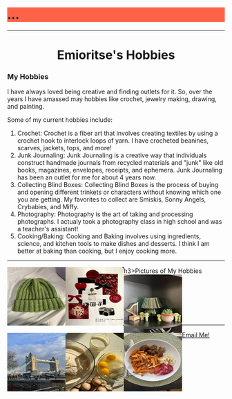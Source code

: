 <html>
<h1 style="background-color:#ff6347;">...</h1>
<head>
<title>Emioritse's Hobbies</title>
</head>
<hr>
<body>
<center><h1>Emioritse's Hobbies</h1></center>
<h3>My Hobbies</h3>
<p>I have always loved being creative and finding outlets for it. So, over the years I have amassed may hobbies like crochet, jewelry making, drawing, and painting.</p>
<p>Some of my current hobbies include:</p>
<ol>
<li>Crochet: Crochet is a fiber art that involves creating textiles by using a crochet hook to interlock loops of yarn. I have crocheted beanines, scarves, jackets, tops, and more! 
<li>Junk Journaling: Junk Journaling is a creative way that individuals construct handmade journals from recycled materials and "junk" like old books, magazines, envelopes, receipts, and ephemera. Junk Journaling has been an outlet for me for about 4 years now. 
<li>Collecting Blind Boxes: Collecting Blind Boxes is the process of buying and opening different trinkets or characters without knowing which one you are getting. My favorites to collect are Smiskis, Sonny Angels, Crybabies, and Miffy. 
<li>Photography: Photography is the art of taking and processing photographs. I actualy took a photography class in high school and was a teacher's assistant! 
<li>Cooking/Baking: Cooking and Baking involves using ingredients, science, and kitchen tools to make dishes and desserts. I think I am better at baking than cooking, but I enjoy cooking more. 
</ol>
<hr>
h3>Pictures of My Hobbies</h3> 
<img src="crochetbeanie.jpeg" width="135px" height="135px" align=LEFT> <img src="JunkJournal.jpg" width="135px" height="135px" align=LEFT> 
<img src="smiski.jpeg" width="135px" height="135px" align=LEFT> <img src="tower-bridge.jpg" width="135px" height="135px" align=LEFT> 
<img src="baking.jpg" width="135px" height="135px" align=LEFT> <img src="cooking.jpg" width="135px" height="135px" align=LEFT> 
<br>
<br>
<br>
<br>
<br>
<br>
<br>
<hr>
<a href="mailto:emiab_05@tamu.edu">Email Me!</a>
</body>
</html>
